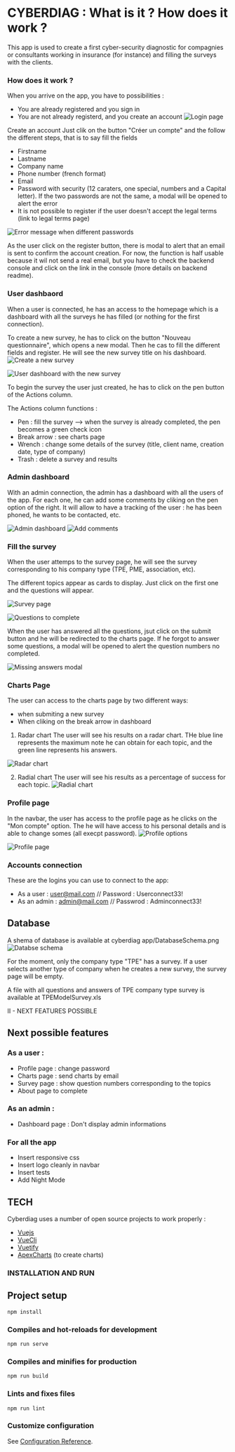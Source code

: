 # CYBERDIAG : What is it ? How does it work ?

This app is used to create a first cyber-security diagnostic for compagnies or consultants working in insurance (for instance) and filling the surveys with the clients.

### How does it work ?

When you arrive on the app, you have to possibilities :
- You are already registered and you sign in
- You are not already registerd, and you create an account
![Login page](Screenshots/Login.png)

 Create an account 
Just clik on the button "Créer un compte" and the follow the different steps, that is to say fill the fields
- Firstname
- Lastname
- Company name
- Phone number (french format)
- Email 
- Password with security (12 caraters, one special, numbers and a Capital letter). If the two passwords are not the same, a modal will be opened to alert the error
- It is not possible to register if the user doesn't accept the legal terms (link to legal terms page)

![Error message when different passwords](Screenshots/Register.png)


As the user click on the register button, there is modal to alert that an email is sent to confirm the account creation.
For now, the function is half usable because it wil not send a real email, but you have to check the backend console and click on the link in the console (more details on backend readme).


### User dashbaord
When a user is connected, he has an access to the homepage which is a dashboard with all the surveys he has filled (or nothing for the first connection).

To create a new survey, he has to click on the button "Nouveau questionnaire", which opens a new modal. Then he cas to fill the different fields and register.
He will see the new survey title on his dashboard.
![Create a new survey](Screenshots/NewSurvey.png)

![User dashboard with the new survey](Screenshots/UserDashboard.png)

To begin the survey the user just created, he has to click on the pen button of the Actions column. 

The Actions column functions :
- Pen : fill the survey --> when the survey is already completed, the pen becomes a green check icon
- Break arrow : see charts page
- Wrench : change some details of the survey (title, client name, creation date, type of company)
- Trash : delete a survey and results

### Admin dashboard

With an admin connection, the admin has a dashboard with all the users of the app.
For each one, he can add some comments by cliking on the pen option of the right. It will allow to have a tracking of the user : he has been phoned, he wants to be contacted, etc.

![Admin dashboard](Screenshots/AdminDashboard.png)
![Add comments](Screenshots/AddComments.png)

### Fill the survey

When the user attemps to the survey page, he will see the survey corresponding to his company type (TPE, PME, association, etc).

The different topics appear as cards to display. Just click on the first one and the questions will appear.

![Survey page](Screenshots/SurveyPage.png)

![Questions to complete](Screenshots/SurveyPage2.png)

When the user has answered all the questions, jsut click on the submit button and he will be redirected to the charts page.
If he forgot to answer some questions, a modal will be opened to alert the question numbers no completed.

![Missing answers modal](Screenshots/MissingAnswers.png)

### Charts Page

The user can access to the charts page by two different ways:
- when submiting a new survey
- When cliking on the break arrow in dashboard

1. Radar chart
The user will see his results on a radar chart. THe blue line represents the maximum note he can obtain for each topic, and the green line represents his answers.

![Radar chart](Screenshots/RadarChart.png)

2. Radial chart
The user will see his results as a percentage of success for each topic.
![Radial chart](Screenshots/RadialChart.png)

### Profile page

In the navbar, the user has access to the profile page as he clicks on the "Mon compte" option.
The he will have access to his personal details and is able to change somes (all execpt password).
![Profile options](Screenshots/ProfileOptions.png)

![Profile page](Screenshots/Account.png)


### Accounts connection

These are the logins you can use to connect to the app:
- As a user : user@mail.com // Password : Userconnect33!
- As an admin : admin@mail.com   // Passwrod : Adminconnect33!

## Database
A shema of database is available at cyberdiag app/DatabaseSchema.png
![Databse schema](DatabaseSchema.png)

For the moment, only the company type "TPE" has a survey.
If a user selects another type of company when he creates a new survey, the survey page will be empty.

A file with all questions and answers of TPE company type survey is available at TPEModelSurvey.xls

II - NEXT FEATURES POSSIBLE
## Next possible features 
### As a user :
- Profile page : change password
- Charts page : send charts by email
- Survey page : show question numbers corresponding to the topics
- About page to complete

### As an admin :
- Dashboard page : Don't display admin informations


### For all the app
- Insert responsive css
- Insert logo cleanly in navbar
- Insert tests
- Add Night Mode


## TECH
Cyberdiag uses a number of open source projects to work properly :
 - [Vuejs](https://vuejs.org/)
 - [VueCli](https://cli.vuejs.org/)
 - [Vuetify](https://vuetifyjs.com/en/) 
 - [ApexCharts](https://apexcharts.com/) (to create charts)


### INSTALLATION AND RUN
## Project setup
```
npm install
```

### Compiles and hot-reloads for development
```
npm run serve
```

### Compiles and minifies for production
```
npm run build
```

### Lints and fixes files
```
npm run lint
```

### Customize configuration
See [Configuration Reference](https://cli.vuejs.org/config/).






